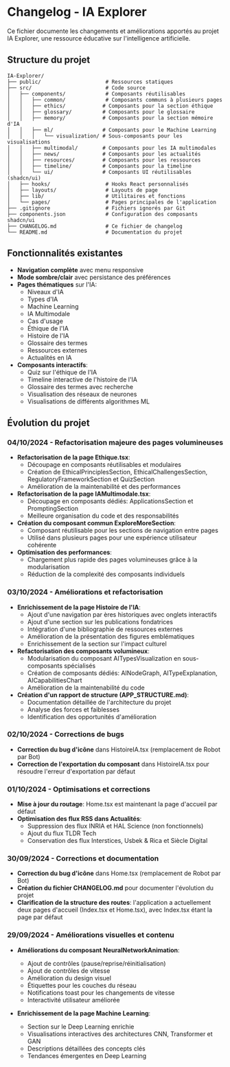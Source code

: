 
# Changelog - IA Explorer

Ce fichier documente les changements et améliorations apportés au projet IA Explorer, une ressource éducative sur l'intelligence artificielle.

## Structure du projet

```
IA-Explorer/
├── public/                     # Ressources statiques
├── src/                        # Code source
│   ├── components/             # Composants réutilisables
│   │   ├── common/             # Composants communs à plusieurs pages
│   │   ├── ethics/            # Composants pour la section éthique
│   │   ├── glossary/          # Composants pour le glossaire
│   │   ├── memory/            # Composants pour la section mémoire d'IA
│   │   ├── ml/                # Composants pour le Machine Learning
│   │   │   └── visualization/ # Sous-composants pour les visualisations
│   │   ├── multimodal/        # Composants pour les IA multimodales
│   │   ├── news/              # Composants pour les actualités
│   │   ├── resources/         # Composants pour les ressources
│   │   ├── timeline/          # Composants pour la timeline
│   │   └── ui/                # Composants UI réutilisables (shadcn/ui)
│   ├── hooks/                  # Hooks React personnalisés
│   ├── layouts/                # Layouts de page
│   ├── lib/                    # Utilitaires et fonctions
│   └── pages/                  # Pages principales de l'application
├── .gitignore                  # Fichiers ignorés par Git
├── components.json             # Configuration des composants shadcn/ui
├── CHANGELOG.md                # Ce fichier de changelog
└── README.md                   # Documentation du projet
```

## Fonctionnalités existantes

- **Navigation complète** avec menu responsive
- **Mode sombre/clair** avec persistance des préférences
- **Pages thématiques** sur l'IA:
  - Niveaux d'IA
  - Types d'IA
  - Machine Learning
  - IA Multimodale
  - Cas d'usage
  - Éthique de l'IA
  - Histoire de l'IA
  - Glossaire des termes
  - Ressources externes
  - Actualités en IA
- **Composants interactifs**:
  - Quiz sur l'éthique de l'IA
  - Timeline interactive de l'histoire de l'IA
  - Glossaire des termes avec recherche
  - Visualisation des réseaux de neurones
  - Visualisations de différents algorithmes ML

## Évolution du projet

### 04/10/2024 - Refactorisation majeure des pages volumineuses
- **Refactorisation de la page Ethique.tsx**:
  - Découpage en composants réutilisables et modulaires
  - Création de EthicalPrinciplesSection, EthicalChallengesSection, RegulatoryFrameworkSection et QuizSection
  - Amélioration de la maintenabilité et des performances
- **Refactorisation de la page IAMultimodale.tsx**:
  - Découpage en composants dédiés: ApplicationsSection et PromptingSection
  - Meilleure organisation du code et des responsabilités
- **Création du composant commun ExploreMoreSection**:
  - Composant réutilisable pour les sections de navigation entre pages
  - Utilisé dans plusieurs pages pour une expérience utilisateur cohérente
- **Optimisation des performances**:
  - Chargement plus rapide des pages volumineuses grâce à la modularisation
  - Réduction de la complexité des composants individuels

### 03/10/2024 - Améliorations et refactorisation
- **Enrichissement de la page Histoire de l'IA**:
  - Ajout d'une navigation par ères historiques avec onglets interactifs
  - Ajout d'une section sur les publications fondatrices
  - Intégration d'une bibliographie de ressources externes
  - Amélioration de la présentation des figures emblématiques
  - Enrichissement de la section sur l'impact culturel
- **Refactorisation des composants volumineux**:
  - Modularisation du composant AITypesVisualization en sous-composants spécialisés
  - Création de composants dédiés: AINodeGraph, AITypeExplanation, AICapabilitiesChart
  - Amélioration de la maintenabilité du code
- **Création d'un rapport de structure (APP_STRUCTURE.md)**:
  - Documentation détaillée de l'architecture du projet
  - Analyse des forces et faiblesses
  - Identification des opportunités d'amélioration

### 02/10/2024 - Corrections de bugs
- **Correction du bug d'icône** dans HistoireIA.tsx (remplacement de Robot par Bot)
- **Correction de l'exportation du composant** dans HistoireIA.tsx pour résoudre l'erreur d'exportation par défaut

### 01/10/2024 - Optimisations et corrections
- **Mise à jour du routage**: Home.tsx est maintenant la page d'accueil par défaut
- **Optimisation des flux RSS dans Actualités**:
  - Suppression des flux INRIA et HAL Science (non fonctionnels)
  - Ajout du flux TLDR Tech
  - Conservation des flux Interstices, Usbek & Rica et Siècle Digital

### 30/09/2024 - Corrections et documentation
- **Correction du bug d'icône** dans Home.tsx (remplacement de Robot par Bot)
- **Création du fichier CHANGELOG.md** pour documenter l'évolution du projet
- **Clarification de la structure des routes**: l'application a actuellement deux pages d'accueil (Index.tsx et Home.tsx), avec Index.tsx étant la page par défaut

### 29/09/2024 - Améliorations visuelles et contenu
- **Améliorations du composant NeuralNetworkAnimation**:
  - Ajout de contrôles (pause/reprise/réinitialisation)
  - Ajout de contrôles de vitesse
  - Amélioration du design visuel
  - Étiquettes pour les couches du réseau
  - Notifications toast pour les changements de vitesse
  - Interactivité utilisateur améliorée

- **Enrichissement de la page Machine Learning**:
  - Section sur le Deep Learning enrichie
  - Visualisations interactives des architectures CNN, Transformer et GAN
  - Descriptions détaillées des concepts clés
  - Tendances émergentes en Deep Learning
